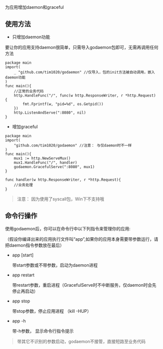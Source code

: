 为应用增加daemon和graceful


## 使用方法

- 只增加daemon功能

要让你的应用支持daemon很简单，只需导入godaemon包即可，无需再调用任何方法

```
package main
import(
    _ "github.com/tim1020/godaemon" //仅导入，包的init方法被自动调用，嵌入daemon功能
)
func main(){
	//正常的业务代码
	http.HandleFunc("/", func(w http.ResponseWriter, r *http.Request) {
		fmt.Fprintf(w, "pid=%d", os.Getpid())
	})
	http.ListenAndServe(":8080", nil)
}
```

- 增加graceful

```
package main
import(
    "github.com/tim1020/godaemon" //注意： 与仅daemon时不一样
)
func main(){
	mux1 := http.NewServeMux()
	mux1.HandleFunc("/", handler)
    godaemon.GracefulServe(":8080", mux1)
}

func handler(w http.ResponseWriter, r *http.Request){
	//业务处理
}
````

> 注意： 因为使用了syscall包，Win下不支持哦


## 命令行操作

使用godaemon后，你可以在命令行中以下列指令来管理你的应用:

（假设你编译出来的应用执行文件叫“app”,如果你的应用本身需要带参数运行，请把daemon指令参数放在最后）

- app [start]

	带start参数或不带参数，启动为daemon进程

- app restart

	带restart参数，重启进程（GracefulServe时不中断服务，仅daemon时会先停止再启动）

- app stop

	带stop参数，停止应用进程 （kill -HUP）

- app -h

	带-h参数， 显示命令行指令提示


> 带其它不识别的参数启动，godaemon不接管，直接短路至业务代码
